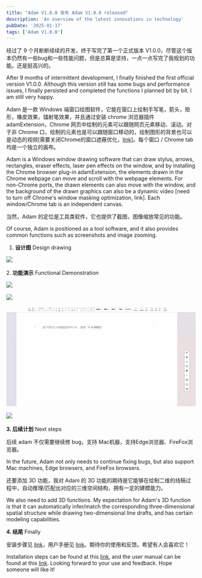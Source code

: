 ```yaml
---
title: "Adam V1.0.0 发布 Adam V1.0.0 released"
description: 'An overview of the latest innovations in technology'
pubDate: '2025-01-17'
tags: ['Adam V1.0.0']
---
```


经过了 9 个月断断续续的开发，终于写完了第一个正式版本 V1.0.0，尽管这个版本仍然有一些bug和一些性能问题，但是总算是坚持，一点一点写完了我规划的功能。还是挺高兴的。

After 9 months of intermittent development, I finally finished the first official version V1.0.0. Although this version still has some bugs and performance issues, I finally persisted and completed the functions I planned bit by bit. I am still very happy.

Adam 是一款 Windows 端窗口绘图软件，它能在窗口上绘制手写笔，箭头，矩形，橡皮效果，镭射笔效果，并且通过安装 chrome 浏览器插件 adamExtension，Chrome 网页中绘制的元素可以跟随网页元素移动、滚动。对于非 Chrome 口，绘制的元素也是可以跟随窗口移动的，绘制图形的背景也可以是动态的视频\[需要关闭Chrome的窗口遮蔽优化，[link](/blog/2025/2025-01-17-让背景视频播放)\]。每个窗口 / Chrome tab 均是一个独立的画布。

Adam is a Windows window drawing software that can draw stylus, arrows, rectangles, eraser effects, laser pen effects on the window, and by installing the Chrome browser plug-in adamExtension, the elements drawn in the Chrome webpage can move and scroll with the webpage elements. For non-Chrome ports, the drawn elements can also move with the window, and the background of the drawn graphics can also be a dynamic video \[need to turn off Chrome's window masking optimization, link\]. Each window/Chrome tab is an independent canvas.

当然，Adam 的定位是工具类软件，它也提供了截图，图像缩放常见的功能。

Of course, Adam is positioned as a tool software, and it also provides common functions such as screenshots and image zooming.

1. **设计图** Design drawing

![](https://hawtinme.wordpress.com/wp-content/uploads/2025/01/adamblueprint.png?w=650)

2\. **功能演示** Functional Demonstration

![](./gif/changeWindow.gif)

![](./gif/dragMove.gif)

![](./gif/pen.gif)

![](./gif/scrollTab.gif)

**3\. 后续计划** Next steps

后续 adam 不仅需要继续修 bug，支持 Mac机器，支持Edge浏览器、FireFox浏览器。

In the future, Adam not only needs to continue fixing bugs, but also support Mac machines, Edge browsers, and FireFox browsers.

还要添加 3D 功能，我对 Adam 的 3D 功能的期待是它能够在绘制二维的线稿过程中，自动推理/匹配出对应的三维空间结构，拥有一定的建模能力。

We also need to add 3D functions. My expectation for Adam's 3D function is that it can automatically infer/match the corresponding three-dimensional spatial structure while drawing two-dimensional line drafts, and has certain modeling capabilities.

**4\. 结尾** Finally

安装步骤见 [link](/blog/2025/2025-01-17-adam安装步骤)，用户手册见 [link](/blog/2025/2025-01-17-adam-v1-0-0-用户手册)。期待你的使用和反馈。希望有人会喜欢它！

Installation steps can be found at this [link](/blog/2025/2025-01-17-adam安装步骤), and the user manual can be found at this [link](/blog/2025/2025-01-17-adam-v1-0-0-用户手册). Looking forward to your use and feedback. Hope someone will like it!
